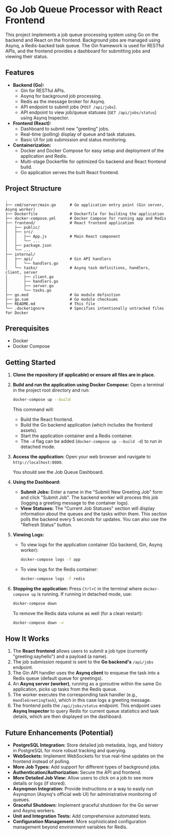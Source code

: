 # Go Job Queue Processor with React Frontend

This project implements a job queue processing system using Go on the backend and React on the frontend. Background jobs are managed using Asynq, a Redis-backed task queue. The Gin framework is used for RESTful APIs, and the frontend provides a dashboard for submitting jobs and viewing their status.

## Features

*   **Backend (Go):**
    *   Gin for RESTful APIs.
    *   Asynq for background job processing.
    *   Redis as the message broker for Asynq.
    *   API endpoint to submit jobs (`POST /api/jobs`).
    *   API endpoint to view job/queue statuses (`GET /api/jobs/status`) using Asynq Inspector.
*   **Frontend (React):**
    *   Dashboard to submit new "greeting" jobs.
    *   Real-time (polling) display of queue and task statuses.
    *   Basic UI for job submission and status monitoring.
*   **Containerization:**
    *   Docker and Docker Compose for easy setup and deployment of the application and Redis.
    *   Multi-stage Dockerfile for optimized Go backend and React frontend build.
    *   Go application serves the built React frontend.

## Project Structure

```
.
├── cmd/server/main.go      # Go application entry point (Gin server, Asynq worker)
├── Dockerfile              # Dockerfile for building the application
├── docker-compose.yml      # Docker Compose for running app and Redis
├── frontend/               # React frontend application
│   ├── public/
│   ├── src/
│   │   ├── App.js          # Main React component
│   │   └── ...
│   ├── package.json
│   └── ...
├── internal/
│   ├── api/                # Gin API handlers
│   │   └── handlers.go
│   └── tasks/              # Asynq task definitions, handlers, client, server
│       ├── client.go
│       ├── handlers.go
│       ├── server.go
│       └── tasks.go
├── go.mod                  # Go module definition
├── go.sum                  # Go module checksums
├── README.md               # This file
└── .dockerignore           # Specifies intentionally untracked files for Docker
```

## Prerequisites

*   Docker
*   Docker Compose

## Getting Started

1.  **Clone the repository (if applicable) or ensure all files are in place.**

2.  **Build and run the application using Docker Compose:**
    Open a terminal in the project root directory and run:
    ```bash
    docker-compose up --build
    ```
    This command will:
    *   Build the React frontend.
    *   Build the Go backend application (which includes the frontend assets).
    *   Start the application container and a Redis container.
    *   The `-d` flag can be added (`docker-compose up --build -d`) to run in detached mode.

3.  **Access the application:**
    Open your web browser and navigate to `http://localhost:8080`.

    You should see the Job Queue Dashboard.

4.  **Using the Dashboard:**
    *   **Submit Jobs:** Enter a name in the "Submit New Greeting Job" form and click "Submit Job". The backend worker will process this job (logging a greeting message to the container logs).
    *   **View Statuses:** The "Current Job Statuses" section will display information about the queues and the tasks within them. This section polls the backend every 5 seconds for updates. You can also use the "Refresh Status" button.

5.  **Viewing Logs:**
    *   To view logs for the application container (Go backend, Gin, Asynq worker):
        ```bash
        docker-compose logs -f app
        ```
    *   To view logs for the Redis container:
        ```bash
        docker-compose logs -f redis
        ```

6.  **Stopping the application:**
    Press `Ctrl+C` in the terminal where `docker-compose up` is running. If running in detached mode, use:
    ```bash
    docker-compose down
    ```
    To remove the Redis data volume as well (for a clean restart):
    ```bash
    docker-compose down -v
    ```

## How It Works

1.  The **React frontend** allows users to submit a job type (currently "greeting:sayhello") and a payload (a name).
2.  The job submission request is sent to the **Go backend's** `/api/jobs` endpoint.
3.  The Gin API handler uses the **Asynq client** to enqueue the task into a Redis queue (default queue for greetings).
4.  An **Asynq server (worker)**, running as a goroutine within the same Go application, picks up tasks from the Redis queue.
5.  The worker executes the corresponding task handler (e.g., `HandleGreetingTask`), which in this case logs a greeting message.
6.  The frontend polls the `/api/jobs/status` endpoint. This endpoint uses **Asynq Inspector** to query Redis for current queue statistics and task details, which are then displayed on the dashboard.

## Future Enhancements (Potential)

*   **PostgreSQL Integration:** Store detailed job metadata, logs, and history in PostgreSQL for more robust tracking and querying.
*   **WebSockets:** Implement WebSockets for true real-time updates on the frontend instead of polling.
*   **More Job Types:** Add support for different types of background jobs.
*   **Authentication/Authorization:** Secure the API and frontend.
*   **More Detailed Job View:** Allow users to click on a job to see more details or logs (if stored).
*   **Asynqmon Integration:** Provide instructions or a way to easily run Asynqmon (Asynq's official web UI) for administrative monitoring of queues.
*   **Graceful Shutdown:** Implement graceful shutdown for the Go server and Asynq workers.
*   **Unit and Integration Tests:** Add comprehensive automated tests.
*   **Configuration Management:** More sophisticated configuration management beyond environment variables for Redis.
